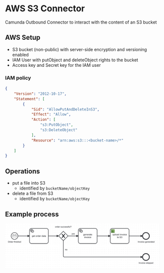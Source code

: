 # AWS S3 Connector

Camunda Outbound Connector to interact with the content of an S3 bucket

## AWS Setup
- S3 bucket (non-public) with server-side encryption and versioning enabled
- IAM User with putObject and deleteObject rights to the bucket
- Access key and Secret key for the IAM user

### IAM policy

```json
{
    "Version": "2012-10-17",
    "Statement": [
        {
            "Sid": "AllowPutAndDeleteInS3",
            "Effect": "Allow",
            "Action": [
                "s3:PutObject",
                "s3:DeleteObject"
            ],
            "Resource": "arn:aws:s3:::<bucket-name>/*"
        }
    ]
}
```


## Operations
- put a file into S3
  - identified by `bucketName/objectKey`
- delete a file from S3
  - identified by `bucketName/objectKey`

## Example process
![process.png](assets/process.png)